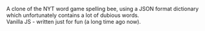 A clone of the NYT word game spelling bee, using a JSON format dictionary which unfortunately contains a lot of dubious words.  
Vanilla JS - written just for fun (a long time ago now).
